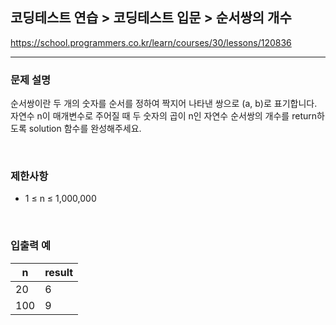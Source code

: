 ## 코딩테스트 연습 > 코딩테스트 입문 > 순서쌍의 개수

https://school.programmers.co.kr/learn/courses/30/lessons/120836

---

### 문제 설명

순서쌍이란 두 개의 숫자를 순서를 정하여 짝지어 나타낸 쌍으로 (a, b)로 표기합니다. 자연수 n이 매개변수로 주어질 때 두 숫자의 곱이 n인 자연수 순서쌍의 개수를 return하도록 solution 함수를 완성해주세요.

</br>

### 제한사항

- 1 ≤ n ≤ 1,000,000

</br>

### 입출력 예

| n   | result |
| --- | ------ |
| 20  | 6      |
| 100 | 9      |
